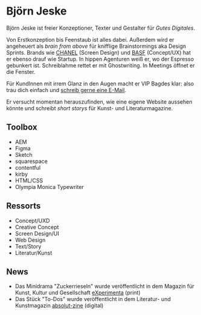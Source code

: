 # Björn Jeske

Björn Jeske ist freier Konzeptioner, Texter und Gestalter für *Gutes Digitales*.

Von Erstkonzeption bis Feenstaub ist alles dabei. Außerdem wird er angeheuert als *brain from above* für knifflige Brainstormings aka Design Sprints. Brands wie <a href="https://chanel.com">CHANEL</a> (Screen Design) und <a href="https://basf.com">BASF</a> (Concept/UX) hat er ebenso drauf wie Startup. In hippen Agenturen weiß er, wo der Espresso gebunkert ist. Schreiblahme rettet er mit Ghostwriting. In Meetings öffnet er die Fenster.

Für KundInnen mit irrem Glanz in den Augen macht er VIP Bagdes klar: also trau dich einfach und <a href="mailto:bjjeske@gmail.com">schreib gerne eine E-Mail</a>.

Er versucht momentan herauszufinden, wie eine eigene Website aussehen könnte und schreibt *short storys* für Kunst- und Literaturmagazine.

## Toolbox

* AEM
* Figma
* Sketch
* squarespace
* contentful
* kirby
* HTML/CSS 
* Olympia Monica Typewriter

## Ressorts

* Concept/UXD
* Creative Concept
* Screen Design/UI
* Web Design
* Text/Story
* Literatur/Kunst

## News

* Das Minidrama "Zuckerrieseln" wurde veröffentlicht in dem Magazin für Kunst, Kultur und Gesellschaft [eXperimenta](https://experimenta.de/) (print)
* Das Stück "To-Dos" wurde veröffentlicht in dem Literatur- und Kunstmagazin [absolut-zine](https://www.absolut-zine.com/) (digital)
